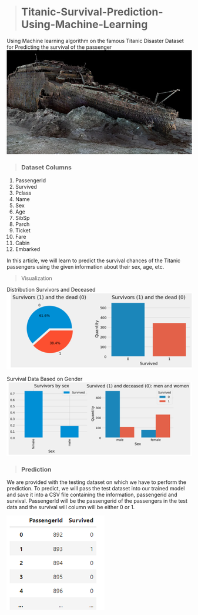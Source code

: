 > # Titanic-Survival-Prediction-Using-Machine-Learning
Using Machine learning algorithm on the famous Titanic Disaster Dataset for Predicting the survival of the passenger
![Titenic](https://github.com/deepakkush02/Titanic-Survival-Prediction-Using-Machine-Learning/blob/main/titenik.png)

> ### Dataset Columns
  1. PassengerId
  2. Survived
  3. Pclass
  4. Name
  5. Sex
  6. Age
  7. SibSp
  8. Parch
  9. Ticket
  10. Fare
  11. Cabin
  12. Embarked

 In this article, we will learn to predict the survival chances of the Titanic passengers using the given information about their sex, age, etc.
 > Visualization

   Distribution Survivors and Deceased
    ![Distribution Survivors and Deceased](https://github.com/deepakkush02/Titanic-Survival-Prediction-Using-Machine-Learning/blob/main/Distribution%20Of%20Survivors%20and%20Deceased.png)

   Survival Data Based on Gender
    ![](https://github.com/deepakkush02/Titanic-Survival-Prediction-Using-Machine-Learning/blob/main/Survival%20Data%20Based%20on%20Gender.png)

> ### Prediction
We are provided with the testing dataset on which we have to perform the prediction. To predict, we will pass the test dataset into our trained model and save it into a CSV file containing the information, passengerid and survival. PassengerId will be the passengerid of the passengers in the test data and the survival will column will be either 0 or 1.

![](https://github.com/deepakkush02/Titanic-Survival-Prediction-Using-Machine-Learning/blob/main/Pred.png)
